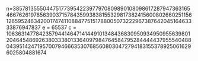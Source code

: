 n=38578135550447517739542239779708098901080986172879473631654667626197856390371578435993838155329817382415600802660251156126595246342001747411088477515178800507322296738764204516463333876947837 e = 65537 c = 10636314778423579441464714144910134843683095093495095563980120464548692638033380133640979847645847952844444379555404880439514247195700794666353076856080304727941831553789250616296025804881674
